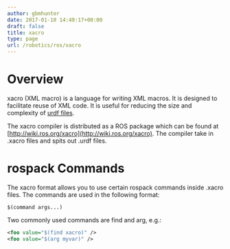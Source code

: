 ```yaml
---
author: gbmhunter
date: 2017-01-10 14:49:17+00:00
draft: false
title: xacro
type: page
url: /robotics/ros/xacro
---
```


# Overview

xacro (XML macro) is a language for writing XML macros. It is designed to facilitate reuse of XML code. It is useful for reducing the size and complexity of [urdf files](http://wiki.ros.org/urdf).

The xacro compiler is distributed as a ROS package which can be found at [http://wiki.ros.org/xacro](http://wiki.ros.org/xacro). The compiler take in .xacro files and spits out .urdf files.

# rospack Commands

The xacro format allows you to use certain rospack commands inside .xacro files. The commands are used in the following format:

```   
$(command args...)
```

Two commonly used commands are find and arg, e.g.:

```xml   
<foo value="$(find xacro)" />
<foo value="$(arg myvar)" />
```